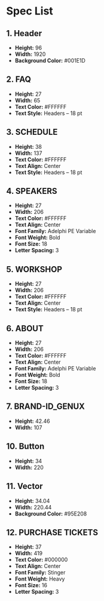 # Spec List

## 1. Header
- **Height:** 96  
- **Width:** 1920  
- **Background Color:** #001E1D  

## 2. FAQ
- **Height:** 27  
- **Width:** 65  
- **Text Color:** #FFFFFF  
- **Text Style:** Headers – 18 pt  

## 3. SCHEDULE
- **Height:** 38  
- **Width:** 137  
- **Text Color:** #FFFFFF  
- **Text Align:** Center  
- **Text Style:** Headers – 18 pt  

## 4. SPEAKERS
- **Height:** 27  
- **Width:** 206  
- **Text Color:** #FFFFFF  
- **Text Align:** Center  
- **Font Family:** Adelphi PE Variable  
- **Font Weight:** Bold  
- **Font Size:** 18  
- **Letter Spacing:** 3  

## 5. WORKSHOP
- **Height:** 27  
- **Width:** 206  
- **Text Color:** #FFFFFF  
- **Text Align:** Center  
- **Text Style:** Headers – 18 pt  

## 6. ABOUT
- **Height:** 27  
- **Width:** 206  
- **Text Color:** #FFFFFF  
- **Text Align:** Center  
- **Font Family:** Adelphi PE Variable  
- **Font Weight:** Bold  
- **Font Size:** 18  
- **Letter Spacing:** 3  

## 7. BRAND-ID_GENUX
- **Height:** 42.46  
- **Width:** 107  

## 10. Button
- **Height:** 34  
- **Width:** 220  

## 11. Vector
- **Height:** 34.04  
- **Width:** 220.44  
- **Background Color:** #95E208  

## 12. PURCHASE TICKETS
- **Height:** 37  
- **Width:** 419  
- **Text Color:** #000000  
- **Text Align:** Center  
- **Font Family:** Stinger  
- **Font Weight:** Heavy  
- **Font Size:** 16  
- **Letter Spacing:** 3  
